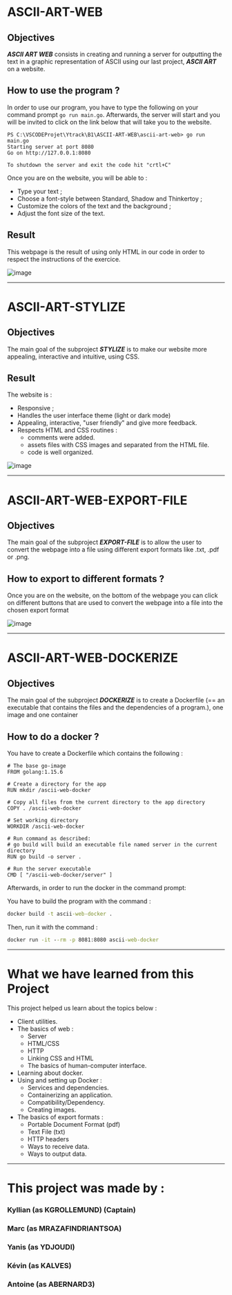 # ASCII-ART-WEB

## Objectives

_**ASCII ART WEB**_ consists in creating and running a server for outputting the text in a graphic representation of ASCII using our last project, _**ASCII ART**_ on a website.

## How to use the program ?

In order to use our program, you have to type the following on your command prompt `go run main.go`. Afterwards, the server will start and you will be invited to click on the link below that will take you to the website.

```
PS C:\VSCODEProjet\Ytrack\B1\ASCII-ART-WEB\ascii-art-web> go run main.go
Starting server at port 8080
Go on http://127.0.0.1:8080

To shutdown the server and exit the code hit "crtl+C"
```

Once you are on the website, you will be able to :
- Type your text ;
- Choose a font-style between Standard, Shadow and Thinkertoy ;
- Customize the colors of the text and the background ;
- Adjust the font size of the text.

## Result

This webpage is the result of using only HTML in our code in order to respect the instructions of the exercice.

![image](./templates/assets/img/Website_withoutCSS.png)


<hr>


# ASCII-ART-STYLIZE

## Objectives

The main goal of the subproject _**STYLIZE**_ is to make our website more appealing, interactive and intuitive, using CSS.

## Result

The website is :
- Responsive ;
- Handles the user interface theme (light or dark mode)
- Appealing, interactive, "user friendly" and give more feedback.
- Respects HTML and CSS routines :
    - comments were added.
    - assets files with CSS images and separated from the HTML file.
    - code is well organized.

![image](./templates/assets/img/Website_withCSS_Stylise.png)


<hr>


# ASCII-ART-WEB-EXPORT-FILE

## Objectives

The main goal of the subproject _**EXPORT-FILE**_ is to allow the user to convert the webpage into a file using different export formats like .txt, .pdf or .png.

## How to export to different formats ?

Once you are on the website, on the bottom of the webpage you can click on different buttons that are used to convert the webpage into a file into the chosen export format

![image](./templates/assets/img/website_button.png)


<hr>

# ASCII-ART-WEB-DOCKERIZE

## Objectives

The main goal of the subproject _**DOCKERIZE**_ is to create a Dockerfile (== an executable that contains the files and the dependencies of a program.), one image and one container

## How to do a docker ?

You have to create a Dockerfile which contains the following :

```docker
# The base go-image
FROM golang:1.15.6
 
# Create a directory for the app
RUN mkdir /ascii-web-docker
 
# Copy all files from the current directory to the app directory
COPY . /ascii-web-docker
 
# Set working directory
WORKDIR /ascii-web-docker
 
# Run command as described:
# go build will build an executable file named server in the current directory
RUN go build -o server . 
 
# Run the server executable
CMD [ "/ascii-web-docker/server" ]
```


Afterwards, in order to run the docker in the command prompt:

You have to build the program with the command :

```cmd
docker build -t ascii-web-docker .
```

Then, run it with the command :

```cmd
docker run -it --rm -p 8081:8080 ascii-web-docker
```

<hr>

# What we have learned from this Project

This project helped us learn about the topics below : 
- Client utilities.
- The basics of web :
    - Server
    - HTML/CSS
    - HTTP 
    - Linking CSS and HTML
    - The basics of human-computer interface.
- Learning about docker.
- Using and setting up Docker :
    - Services and dependencies.
    - Containerizing an application.
    - Compatibility/Dependency.
    - Creating images.
- The basics of export formats :
    - Portable Document Format (pdf)
    - Text File (txt)
    - HTTP headers
    - Ways to receive data.
    - Ways to output data.

<hr>

# This project was made by :

### Kyllian (as KGROLLEMUND) (Captain)
### Marc (as MRAZAFINDRIANTSOA)
### Yanis (as YDJOUDI)
### Kévin (as KALVES)
### Antoine (as ABERNARD3)
